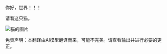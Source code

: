 你好，世界！！！

请看这只猫。

![猫的图片](./translated_images/cat1.eb9fdc4ae72c039551a6016bd73a70363b153b2cda2a69ee1bfc73eefb417be0.zh.png)

免责声明：本翻译由AI模型翻译而来，可能不完美。请查看输出并进行必要的更正。
